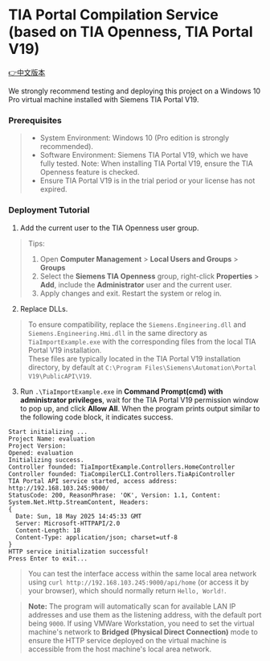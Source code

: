 ﻿# TIA Portal Compilation Service (based on TIA Openness, TIA Portal V19)

[👉中文版本](README_zh.md)

We strongly recommend testing and deploying this project on a Windows 10 Pro virtual machine installed with Siemens TIA Portal V19.

### Prerequisites

> * System Environment: Windows 10 (Pro edition is strongly recommended).
> * Software Environment: Siemens TIA Portal V19, which we have fully tested. Note: When installing TIA Portal V19, ensure the TIA Openness feature is checked.
> * Ensure TIA Portal V19 is in the trial period or your license has not expired.

### Deployment Tutorial

1. Add the current user to the TIA Openness user group.
> Tips:  
> 1. Open **Computer Management** > **Local Users and Groups** > **Groups**  
> 2. Select the **Siemens TIA Openness** group, right-click **Properties** > **Add**, include the **Administrator** user and the current user. 
> 3. Apply changes and exit. Restart the system or relog in.  

2. Replace DLLs.
> To ensure compatibility, replace the `Siemens.Engineering.dll` and `Siemens.Engineering.Hmi.dll` in the same directory as `TiaImportExample.exe` with the corresponding files from the local TIA Portal V19 installation.  
> These files are typically located in the TIA Portal V19 installation directory, by default at `C:\Program Files\Siemens\Automation\Portal V19\PublicAPI\V19`.  

3. Run `.\TiaImportExample.exe` in **Command Prompt(cmd) with administrator privileges**, wait for the TIA Portal V19 permission window to pop up, and click **Allow All**. When the program prints output similar to the following code block, it indicates success.

```
Start initializing ...
Project Name: evaluation
Project Version:
Opened: evaluation
Initializing success.
Controller founded: TiaImportExample.Controllers.HomeController
Controller founded: TiaCompilerCLI.Controllers.TiaApiController
TIA Portal API service started, access address: http://192.168.103.245:9000/
StatusCode: 200, ReasonPhrase: 'OK', Version: 1.1, Content: System.Net.Http.StreamContent, Headers:
{
  Date: Sun, 18 May 2025 14:45:33 GMT
  Server: Microsoft-HTTPAPI/2.0
  Content-Length: 18
  Content-Type: application/json; charset=utf-8
}
HTTP service initialization successful!
Press Enter to exit...
```

> You can test the interface access within the same local area network using `curl http://192.168.103.245:9000/api/home` (or access it by your browser), which should normally return `Hello, World!`.  

> **Note:** The program will automatically scan for available LAN IP addresses and use them as the listening address, with the default port being `9000`. If using VMWare Workstation, you need to set the virtual machine's network to **Bridged (Physical Direct Connection)** mode to ensure the HTTP service deployed on the virtual machine is accessible from the host machine's local area network.
